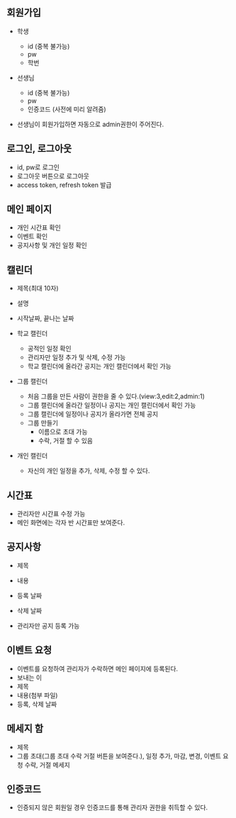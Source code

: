 ## 회원가입

- 학생
    - id (중복 불가능)
    - pw 
    - 학번 

- 선생님
    - id (중복 불가능)
    - pw
    - 인증코드 (사전에 미리 알려줌)

- 선생님이 회원가입하면 자동으로 admin권한이 주어진다.

## 로그인, 로그아웃

- id, pw로 로그인
- 로그아웃 버튼으로 로그아웃
- access token, refresh token 발급

## 메인 페이지

- 개인 시간표 확인
- 이벤트 확인
- 공지사항 및 개인 일정 확인

## 캘린더

- 제목(최대 10자)
- 설명
- 시작날짜, 끝나는 날짜

- 학교 캘린더

    - 공적인 일정 확인
    - 관리자만 일정 추가 및 삭제, 수정 가능
    - 학교 캘린더에 올라간 공지는 개인 캘린더에서 확인 가능

- 그룹 캘린더

    - 처음 그룹을 만든 사람이 권한을 줄 수 있다.(view:3,edit:2,admin:1)
    - 그룹 캘린더에 올라간 일정이나 공지는 개인 캘린더에서 확인 가능
    - 그룹 캘린더에 일정이나 공지가 올라가면 전체 공지
    - 그룹 만들기
        - 이름으로 초대 가능
        - 수락, 거절 할 수 있음

- 개인 캘린더

    - 자신의 개인 일정을 추가, 삭제, 수정 할 수 있다.


## 시간표

- 관리자만 시간표 수정 가능
- 메인 화면에는 각자 반 시간표만 보여준다.

## 공지사항

- 제목
- 내용
- 등록 날짜
- 삭제 날짜

- 관리자만 공지 등록 가능

## 이벤트 요청

- 이벤트를 요청하여 관리자가 수락하면 메인 페이지에 등록된다.
- 보내는 이
- 제목
- 내용(첨부 파일)
- 등록, 삭제 날짜

## 메세지 함

- 제목
- 그룹 초대(그룹 초대 수락 거절 버튼을 보여준다.), 일정 추가, 마감, 변경, 이벤트 요청 수락, 거절 메세지

## 인증코드

- 인증되지 않은 회원일 경우 인증코드를 통해 관리자 권한을 취득할 수 있다.
